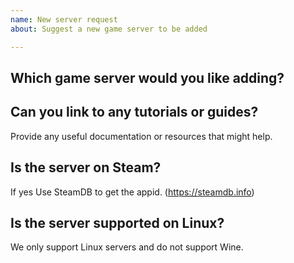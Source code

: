 ```yaml
---
name: New server request
about: Suggest a new game server to be added

---
```


## Which game server would you like adding?

## Can you link to any tutorials or guides?

Provide any useful documentation or resources that might help.

## Is the server on Steam?

If yes Use SteamDB to get the appid. (https://steamdb.info)

## Is the server supported on Linux?

We only support Linux servers and do not support Wine.
